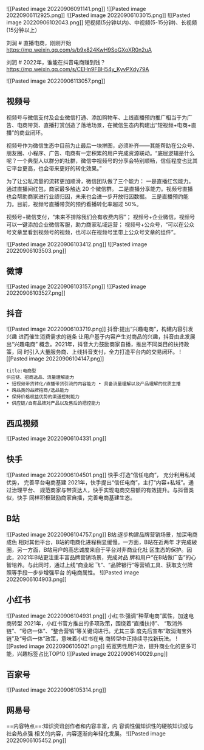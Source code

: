 ![[Pasted image 20220906091141.png]]
![[Pasted image 20220906112925.png]]
![[Pasted image 20220906103015.png]]
![[Pasted image 20220906102043.png]]
短视频(5分钟以内)、中视频(5-15分钟)、长视频(15分钟以上）

刘润 # 直播电商，刚刚开始
https://mp.weixin.qq.com/s/b9x824KwH9SoGXoXR0n2uA

刘润 # 2022年，谁能在抖音电商赚到钱？
https://mp.weixin.qq.com/s/CEHn9FBH54y_KyvPXdy79A


![[Pasted image 20220906113057.png]]
## 视频号
视频号与微信支付及企业微信打通、添加购物车、上线直播预约推广相当于为广告、电商带货、直播打赏创造了落地场景，在微信生态内构建出“短视频+电商+直播”的商业闭环。

视频号作为微信生态中目前为止最后一块拼图，必须补齐——其能帮助在公众号、朋友圈、小程序、广告、电商有一定积累的用户完成资源联动。“底层逻辑是什么呢？一个典型人以群分的社群，微信中视频号的分享会特别顺畅，信任程度也比其它平台更高，也会带来更好的转化效果。”

为了让公私流量的流转更加顺滑，微信团队做了三个能力：
一是直播红包能力。通过直播间红包，商家最多触达 20 个微信群。
二是直播分享能力。视频号直播也会帮助商家进行业绩归因，未来也会进一步开放归因数据。
三是直播预约能力。目前，视频号直播带货的预约看播转化率超过 50%。

视频号+微信支付，“未来不排除我们会有收费内容”；
视频号+企业微信，视频号可以一键添加企业微信客服，助力商家私域运营；
视频号+公众号，“可以在公众号文章里看到视频号的视频，也可以在视频号里带上公众号文章的组件”。

![[Pasted image 20220906103412.png]]
![[Pasted image 20220906103503.png]]

## 微博
![[Pasted image 20220906103157.png]]
![[Pasted image 20220906103527.png]]


## 抖音
![[Pasted image 20220906103719.png]]
抖音:提出“兴趣电商”，构建内容引发兴趣
进而催生消费需求的链条
让用户基于内容产生对商品的兴趣，抖音由此发展出“兴趣电商” 概念。2021年，抖音大力鼓励商家自播，推出不同类目的扶持政策，同 时引入大量服务商、上线抖音支付，全力打造平台内的交易闭环。
![[Pasted image 20220906104147.png]]
```ad-quote
title:电商型
供应链、招商选品、流量理解能力
• 短视频带货转化/直播带货引流的内容能力 • 具备流量理解以及产品理解的优质主播
• 跨品类的品牌招商/选品能力
• 保持价格权益优势的渠道控制能力
• 供应链/自有品牌对产品以及售后的把控能力
```


## 西瓜视频
![[Pasted image 20220906104331.png]]

## 快手
![[Pasted image 20220906104501.png]]
快手:打造“信任电商”， 充分利用私域优势，
完善平台电商基建
2021年，快手提出“信任电商”，主打“内容+私域”。通过治理平台、 规范商家与带货达人，快手实现电商交易额的有效提升。与抖音类似，快手 同样积极鼓励商家自播，完善电商基建生态。


## B站
![[Pasted image 20220906104757.png]]
B站:逐步构建品牌营销场景，加深电商成色
相对其他平台，B站的电商化进程稍显缓慢。一方面，B站在近两年 才完成破圈，另一方面，B站用户的高忠诚度来自于平台对非商业化社 区生态的保护。因此，2021年B站更注重丰富品牌营销场景，完成对品 牌和用户“在B站做广告”的心智培养。与此同时，通过上线“商业起 飞”、“品牌银行”等营销工具、获取支付牌照等手段一步步增强平台 的电商属性。
![[Pasted image 20220906104903.png]]

## 小红书
![[Pasted image 20220906104931.png]]
小红书:强调“种草电商”属性，加速电商转型
2021年，小红书官方推出的多项政策，围绕着“直播扶持”、 “取消外链”、“号店一体”、“整合营销”等关键词进行。尤其三季 度先后宣布“取消淘宝外链”及“号店一体”政策，意味着小红书在电 商转型中正持续寻找新玩法。
![[Pasted image 20220906105021.png]]
拓宽男性用户池，提升商业化的更多可能，兴趣标签占比TOP10
![[Pasted image 20220906140029.png]]


## 百家号
![[Pasted image 20220906105314.png]]

## 网易号
==内容特点==:知识资讯创作者和内容丰富，内 容调性偏知识性的硬核知识或与社会热点强 相关的内容，内容逐渐向年轻化发展。
![[Pasted image 20220906105452.png]]




